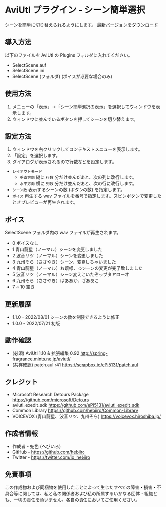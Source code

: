 # AviUtl プラグイン - シーン簡単選択

シーンを簡単に切り替えられるようにします。
[最新バージョンをダウンロード](../../releases/latest/)

## 導入方法

以下のファイルを AviUtl の Plugins フォルダに入れてください。
* SelectScene.auf
* SelectScene.ini
* SelectScene (フォルダ) (ボイスが必要な場合のみ)

## 使用方法

1. メニューの「表示」→「シーン簡単選択の表示」を選択してウィンドウを表示します。
2. ウィンドウに並んでいるボタンを押してシーンを切り替えます。

## 設定方法

1. ウィンドウを右クリックしてコンテキストメニューを表示します。
2. 「設定」を選択します。
3. ダイアログが表示されるので行数などを設定します。<br>

* ```レイアウトモード```
	* ```垂直方向``` 縦に ```行数``` 分だけ並んだあと、次の列に改行します。
	* ```水平方向``` 横に ```列数``` 分だけ並んだあと、次の行に改行します。
* ```シーン数``` 表示するシーンの数 (ボタンの数) を指定します。
* ```ボイス``` 再生する wav ファイルを番号で指定します。スピンボタンで変更したときプレビューが再生されます。

## ボイス

SelectScene フォルダ内の wav ファイルが再生されます。

* 0 ボイスなし
* 1 青山龍星（ノーマル）シーンを変更しました
* 2 波音リツ（ノーマル）シーンを変更しました
* 3 九州そら（ささやき）シーン、変更しちゃいました
* 4 青山龍星（ノーマル）お嬢様、っシーンの変更が完了致しました
* 5 波音リツ（ノーマル）シーン変えといたぞっブタヤローオ
* 6 九州そら（ささやき）ばああか、ざああこ
* 7 ~ 10 空き

## 更新履歴

* 1.1.0 - 2022/08/01 シーンの数を制限できるように修正
* 1.0.0 - 2022/07/21 初版

## 動作確認

* (必須) AviUtl 1.10 & 拡張編集 0.92 http://spring-fragrance.mints.ne.jp/aviutl/
* (共存確認) patch.aul r41 https://scrapbox.io/ePi5131/patch.aul

## クレジット

* Microsoft Research Detours Package https://github.com/microsoft/Detours
* aviutl_exedit_sdk https://github.com/ePi5131/aviutl_exedit_sdk
* Common Library https://github.com/hebiiro/Common-Library
* VOICEVOX (青山龍星、波音リツ、九州そら) https://voicevox.hiroshiba.jp/

## 作成者情報
 
* 作成者 - 蛇色 (へびいろ)
* GitHub - https://github.com/hebiiro
* Twitter - https://twitter.com/io_hebiiro

## 免責事項

この作成物および同梱物を使用したことによって生じたすべての障害・損害・不具合等に関しては、私と私の関係者および私の所属するいかなる団体・組織とも、一切の責任を負いません。各自の責任においてご使用ください。
